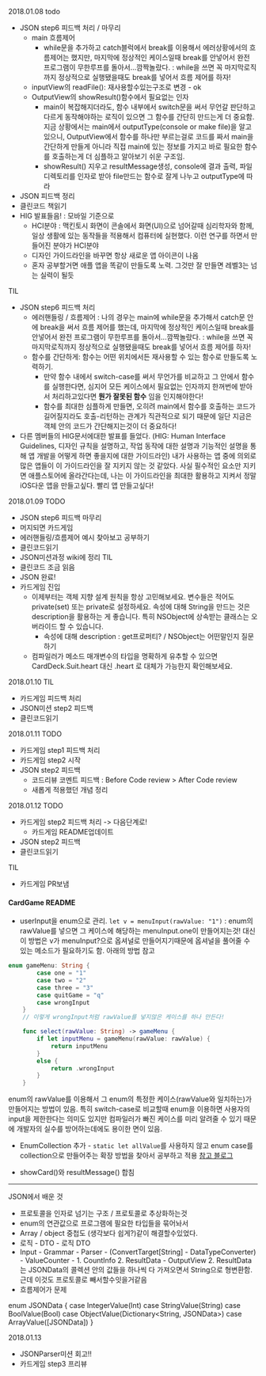 2018.01.08
todo
- JSON step6 피드백 처리 / 마무리
  - main 흐름제어
    - while문을 추가하고 catch블럭에서 break를 이용해서 에러상황에서의 흐름제어는 했지만, 마지막에 정상적인 케이스일때 break를 안넣어서 완전 프로그램이 무한루프를 돌아서...깜짝놀랐다. : while을 쓰면 꼭 마지막로직까지 정상적으로 실행됐을때도 break를 넣어서 흐름 제어를 하자!
  - inputView의 readFile(): 재사용할수있는구조로 변경 - ok
  - OutputView의 showResult()함수에서 필요없는 인자
    - main이 복잡해지더라도, 함수 내부에서 switch문을 써서 무언갈 판단하고 다르게 동작해야하는 로직이 있으면 그 함수를 간단히 만드는게 더 중요함. 지금 상황에서는 main에서 outputType(console or make file)을 알고있으니, OutputView에서 함수를 하나만 부르는걸로 코드를 짜서 main을 간단하게 만들게 아니라 직접 main에 있는 정보를 가지고 바로 필요한 함수를 호출하는게 더 심플하고 알아보기 쉬운 구조임.
    - showResult() 지우고 resultMessage생성, console에 결과 출력, 파일디렉토리를 인자로 받아 file만드는 함수로 잘게 나누고 outputType에 따라
- JSON 피드백 정리
- 클린코드 책읽기
- HIG 발표들음! : 모바일 기준으로
  - HCI분야 : 맥킨토시 화면이 콘솔에서 화면(UI)으로 넘어갈때 심리학자와 함께, 일상 생활에 있는 동작들을 적용해서 컴퓨터에 실현했다. 이런 연구를 하면서 만들어진 분야가 HCI분야
  - 디자인 가이드라인을 바꾸면 항상 새로운 앱 아이콘이 나옴
  - 혼자 공부할거면 애플 앱을 똑같이 만들도록 노력. 그것만 잘 만들면 레벨3는 넘는 실력이 될듯

TIL
- JSON step6 피드백 처리
  - 에러핸들링 / 흐름제어 : 나의 경우는 main에 while문을 추가해서 catch문 안에 break을 써서 흐름 제어를 했는데, 마지막에 정상적인 케이스일때 break를 안넣어서 완전 프로그램이 무한루프를 돌아서...깜짝놀랐다. : while을 쓰면 꼭 마지막로직까지 정상적으로 실행됐을때도 break를 넣어서 흐름 제어를 하자!
  - 함수를 간단하게: 함수는 어떤 위치에서든 재사용할 수 있는 함수로 만들도록 노력하기.
    - 만약 함수 내에서 switch-case를 써서 무언가를 비교하고 그 안에서 함수를 실행한다면, 심지어 모든 케이스에서 필요없는 인자까지 한꺼번에 받아서 처리하고있다면 **뭔가 잘못된 함수** 임을 인지해야한다!
    - 함수를 최대한 심플하게 만들면, 오히려 main에서 함수를 호출하는 코드가 길어질지라도 호출-리턴하는 관계가 직관적으로 되기 때문에 일단 지금은 객체 안의 코드가 간단해지는것이 더 중요하다!
- 다른 멤버들의 HIG문서에대한 발표를 들었다. (HIG: Human Interface Guidelines, 디자인 규칙을 설명하고, 작업 동작에 대한 설명과 기능적인 설명을 통해 앱 개발을 어떻게 하면 좋을지에 대한 가이드라인) 내가 사용하는 앱 중에 의외로 많은 앱들이 이 가이드라인을 잘 지키지 않는 것 같았다. 사실 필수적인 요소만 지키면 애플스토어에 올라간다는데, 나는 이 가이드라인을 최대한 활용하고 지켜서 정말 iOS다운 앱을 만들고싶다. 빨리 앱 만들고싶다!

2018.01.09
TODO
- JSON step6 피드백 마무리
- 머지되면 카드게임
- 에러핸들링/흐름제어 예시 찾아보고 공부하기
- 클린코드읽기
- JSON미션과정 wiki에 정리
TIL
- 클린코드 조금 읽음
- JSON 완료!
- 카드게임 진입
  - 이제부터는 객체 지향 설계 원칙을 항상 고민해보세요.
변수들은 적어도 private(set) 또는 private로 설정하세요.
속성에 대해 String을 만드는 것은 description을 활용하는 게 좋습니다. 특히 NSObject에 상속받는 클래스는 오버라이드 할 수 있습니다.
    - 속성에 대해 description : get프로퍼티? / NSObject는 어떤말인지 질문하기
  - 컴파일러가 메소드 매개변수의 타입을 명확하게 유추할 수 있으면 CardDeck.Suit.heart 대신 .heart 로 대체가 가능한지 확인해보세요.

2018.01.10
TIL
- 카드게임 피드백 처리
- JSON미션 step2 피드백
- 클린코드읽기

2018.01.11
TODO
- 카드게임 step1 피드백 처리
- 카드게임 step2 시작
- JSON step2 피드백
  - 코드리뷰 코멘트 피드백 : Before Code review > After Code review
  - 새롭게 적용했던 개념 정리

2018.01.12
TODO
- 카드게임 step2 피드백 처리 -> 다음단계로!
  - 카드게임 README업데이트
- JSON step2 피드백
- 클린코드읽기

TIL
- 카드게임 PR보냄

#### CardGame README
- userInput을 enum으로 관리.
`let v = menuInput(rawValue: "1")` : enum의 rawValue를 넣으면 그 케이스에 해당하는 menuInput.one이 만들어지는것!
대신 이 방법은 v가 menuInput?으로 옵셔널로 만들어지기때문에 옵셔널을 풀어줄 수 있는 메소드가 필요하기도 함. 아래의 방법 참고
```Swift
enum gameMenu: String {
        case one = "1"
        case two = "2"
        case three = "3"
        case quitGame = "q"
        case wrongInput
    }
    // 이렇게 wrongInput처럼 rawValue를 넣지않은 케이스를 하나 만든다!

    func select(rawValue: String) -> gameMenu {
        if let inputMenu = gameMenu(rawValue: rawValue) {
            return inputMenu
        }
        else {
            return .wrongInput
        }
    }
```

enum의 rawValue를 이용해서 그 enum의 특정한 케이스(rawValue와 일치하는)가 만들어지는 방법이 있음.
특히 switch-case로 비교할때 enum을 이용하면 사용자의 input을 제한한다는 의미도 있지만 컴파일러가 빠진 케이스를 미리 알려줄 수 있기 때문에 개발자의 실수를 방어하는데에도 용이한 면이 있음.

- EnumCollection 추가 - `static let allValue`를 사용하지 않고 enum case를 collection으로 만들어주는 확장 방법을 찾아서 공부하고 적용 [참고 블로그](https://theswiftdev.com/2017/10/12/swift-enum-all-values/)

- showCard()와 resultMessage() 합침

***

JSON에서 배운 것
- 프로토콜을 인자로 넘기는 구조 / 프로토콜로 추상화하는것
- enum의 연관값으로 프로그램에 필요한 타입들을 묶어놔서
- Array / object 중첩도 (생각보다 쉽게?)같이 해결할수있었다.
- 로직 - DTO - 로직 DTO
- Input - Grammar - Parser - (ConvertTarget[String] - DataTypeConverter) - ValueCounter - 1. CountInfo 2. ResultData - OutputView
  2. ResultData는 JSONData의 콜렉션 안의 값들을 하나씩 다 가져오면서 String으로 형변환함. 근데 이것도 프로토콜로 빼서할수잇을거같음
- 흐름제어가 문제

enum JSONData {
    case IntegerValue(Int)
    case StringValue(String)
    case BoolValue(Bool)
    case ObjectValue(Dictionary<String, JSONData>)
    case ArrayValue([JSONData])
}

2018.01.13
- JSONParser미션 회고!!
- 카드게임 step3 프리뷰
